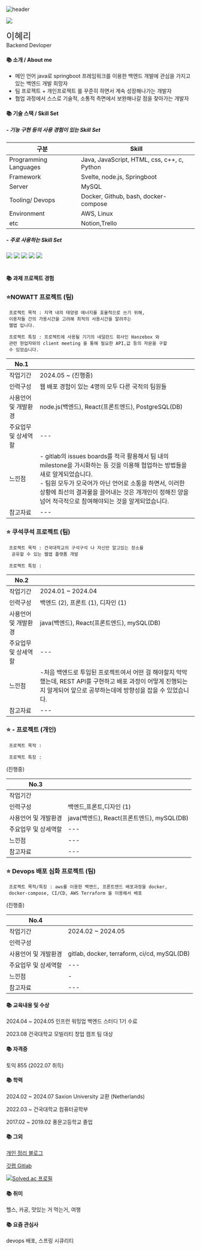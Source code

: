![header](https://capsule-render.vercel.app/api?type=wave&color=auto&text=Github%20Hyeri)

<!--horizontal divider(gradiant)-->
<img src="https://user-images.githubusercontent.com/73097560/115834477-dbab4500-a447-11eb-908a-139a6edaec5c.gif">


<span ><font size = "5"> 이혜리 </font> </span>
<br> Backend Devloper

#### 📚 소개 / About me

- 메인 언어 java로 springboot 프레임워크를 이용한 백엔드 개발에 관심을 가지고 있는 백엔드 개발 희망자
- 팀 프로젝트 + 개인프로젝트 를 꾸준히 하면서 계속 성장해나가는 개발자
- 협업 과정에서 스스로 기술적, 소통적 측면에서 보완해나갈 점을 찾아가는 개발자

#### 📚 기술 스택 / Skill Set

##### - 기능 구현 등의 사용 경험이 있는 Skill Set

| 구분 | Skill |
|---|---|
|Programming Languages |Java, JavaScript, HTML, css, c++, c, Python |
|Framework |Svelte, node.js, Springboot| 
| Server | MySQL |
|Tooling/ Devops |Docker, Github, bash, docker-compose |
|Environment |AWS, Linux |
|etc |Notion,Trello|

##### - 주로 사용하는 Skill Set

<img src="https://img.shields.io/badge/spring-6DB33F?style=for-the-badge&logo=spring&logoColor=white">
<img src="https://img.shields.io/badge/github-181717?style=for-the-badge&logo=github&logoColor=white">
<img src="https://img.shields.io/badge/mysql-4479A1?style=for-the-badge&logo=mysql&logoColor=white"> 
<img src="https://img.shields.io/badge/amazonaws-232F3E?style=for-the-badge&logo=amazonaws&logoColor=white"> 
<img src="https://img.shields.io/badge/node.js-339933?style=for-the-badge&logo=Node.js&logoColor=white">

<div align=center><h1> </h1></div>

#### 📚 과제 프로젝트 경험

### :star:NOWATT 프로젝트 (팀)

```
 프로젝트 목적 : 지역 내의 태양광 에너지를 효율적으로 쓰기 위해,
 이용자들 간의 가용시간을 고려해 최적의 사용시간을 알려주는
 웹앱 입니다.

 프로젝트 특징 : 프로젝트에 사용될 기기의 네덜란드 회사인 Hanzebox 와 
 관련 현업자와의 client meeting 을 통해 필요한 API,값 등의 자문을 구할 
 수 있었습니다.
```

| No.1 | |
|---|---|
|작업기간 | 2024.05 ~ (진행중) |
|인력구성 | 웹 배포 경험이 있는 4명의 모두 다른 국적의 팀원들|
|사용언어 및 개발환경 | node.js(백엔드), React(프론트엔드),  PostgreSQL(DB) | 
|주요업무 및 상세역할 | --- |
|느낀점 |- gitlab의 issues boards를 적극 활용해서 팀 내의 milestone을 가시화하는 등 깃을 이용해 협업하는 방법들을 새로 알게되었습니다.<br/>- 팀원 모두가 모국어가 아닌 언어로 소통을 하면서, 이러한 상황에 최선의 결과물을 끌어내는 것은 개개인이 정해진 양을 넘어 적극적으로 참여해야되는 것을 알게되었습니다.<br/> |
|참고자료 | --- |

### :star: 쿠석쿠석 프로젝트 (팀)

```
 프로젝트 목적 : 건국대학교의 구석구석 나 자신만 알고있는 장소를
  공유할 수 있는 웹앱 플랫폼 개발

 프로젝트 특징 : 
```

| No.2 | |
|---|---|
|작업기간 | 2024.01 ~ 2024.04 |
|인력구성 | 백엔드 (2), 프론트 (1), 디자인 (1)|
|사용언어 및 개발환경 | java(백엔드), React(프론트엔드),  mySQL(DB) | 
|주요업무 및 상세역할 | --- |
|느낀점 |-처음 백엔드로 투입된 프로젝트여서 어떤 걸 해야할지 막막했는데, REST API를 구현하고 배포 과정이 어떻게 진행되는지 알게되어 앞으로 공부하는데에 방향성을 잡을 수 있었습니다. |
|참고자료 | --- |

### :star:  - 프로젝트 (개인)
```
 프로젝트 목적 : 

 프로젝트 특징 : 
```
(진행중)

| No.3 | |
|---|---|
|작업기간 |  |
|인력구성 | 백엔드,프론트,디자인 (1) |
|사용언어 및 개발환경 | java(백엔드), React(프론트엔드),  mySQL(DB) | 
|주요업무 및 상세역할 | --- |
|느낀점 |--- |
|참고자료 | --- |

### :star: Devops 배포 심화 프로젝트 (팀)
```
 프로젝트 목적/특징 : aws를 이용한 백엔드, 프론트엔드 배포과정을 docker, 
 docker-compose, CI/CD, AWS Terraform 을 이용해서 배포  
```
(진행중)

| No.4 | |
|---|---|
|작업기간 | 2024.02 ~ 2024.05 |
|인력구성 | |
|사용언어 및 개발환경 | gitlab, docker, terraform, ci/cd,  mySQL(DB) | 
|주요업무 및 상세역할 | --- |
|느낀점 |- |
|참고자료 | --- |
#### 📚 교육내용 및 수상

2024.04 ~ 2024.05 인프런 워밍업 백엔드 스터디 1기 수료

2023.08 건국대학교 모빌리티 창업 캠프 팀 대상 

#### 📚 자격증

토익 855 (2022.07 취득)

#### 📚 학력

2024.02 ~ 2024.07 Saxion University 교환 (Netherlands)

2022.03 ~ 건국대학교 컴퓨터공학부 

2017.02 ~ 2019.02 풍문고등학교 졸업


#### 📚 그외

[개인 정리 블로그](https://im-not-robot-0.tistory.com/)

[깃랩 Gitlab](https://gitlab.com/Hyer11ee)

[![Solved.ac 프로필](http://mazassumnida.wtf/api/v2/generate_badge?boj=haerizian)](https://solved.ac/haerizian)

#### 📚 취미

헬스, 카공, 맛있는 거 먹는거, 여행

#### 📚 요즘 관심사

devops 배포, 스프링 시큐리티


